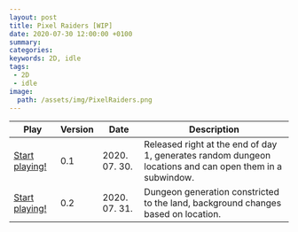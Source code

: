 ```yaml
---
layout: post
title: Pixel Raiders [WIP]
date: 2020-07-30 12:00:00 +0100
summary: 
categories: 
keywords: 2D, idle
tags:
 - 2D
 - idle
image:
  path: /assets/img/PixelRaiders.png
---
```


| Play | Version | Date | Description |
| - | - | - | - |
| [Start playing!](https://freamdev.com/games/PixelRaiders/Deploys/Version1) | 0.1 | 2020. 07. 30. | Released right at the end of day 1, generates random dungeon locations and can open them in a subwindow. |
| [Start playing!](https://freamdev.com/games/PixelRaiders/Deploys/Version2) | 0.2 | 2020. 07. 31. | Dungeon generation constricted to the land, background changes based on location. |
